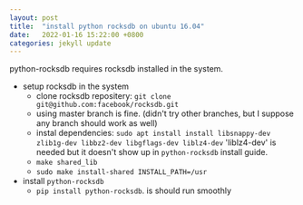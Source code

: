 ```yaml
---
layout: post
title:  "install python rocksdb on ubuntu 16.04"
date:   2022-01-16 15:22:00 +0800
categories: jekyll update
---
```


python-rocksdb requires rocksdb installed in the system.

* setup rocksdb in the system
  * clone rocksdb repositery: ```git clone git@github.com:facebook/rocksdb.git```
  * using master branch is fine. (didn't try other branches, but I suppose any branch should work as well)
  * instal dependencies: ```sudo apt install install libsnappy-dev zlib1g-dev libbz2-dev libgflags-dev liblz4-dev``` 'liblz4-dev' is needed but it doesn't show up in `python-rocksdb` install guide. 
  * ```make shared_lib ```
  * ```sudo make install-shared INSTALL_PATH=/usr ```
* install `python-rocksdb`
  * ```pip install python-rocksdb```. is should run smoothly



[jekyll-docs]: http://jekyllrb.com/docs/home
[jekyll-gh]:   https://github.com/jekyll/jekyll
[jekyll-talk]: https://talk.jekyllrb.com/
